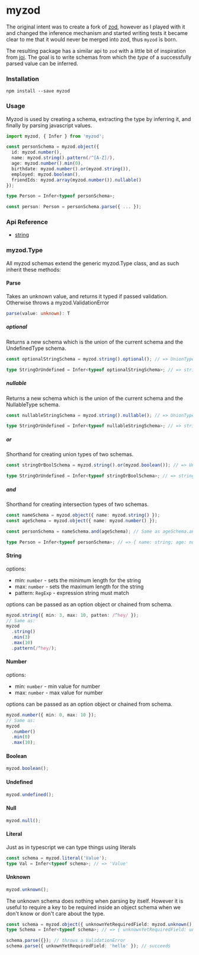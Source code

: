 # myzod

The original intent was to create a fork of [zod](https://www.npmjs.com/package/zod), however as I played with it and changed the inference mechanism and started writing tests it became clear to me that it would never be merged into zod, thus `myzod` is born.

The resulting package has a similar api to `zod` with a little bit of inspiration from [joi](https://www.npmjs.com/package/@hapi/joi). The goal is to write schemas from which the _type_ of a successfully parsed value can be inferred.

### Installation

```
npm install --save myzod
```

### Usage

Myzod is used by creating a schema, extracting the type by inferring it, and finally by parsing javascript values.

```typescript
import myzod, { Infer } from 'myzod';

const personSchema = myzod.object({
  id: myzod.number(),
  name: myzod.string().pattern(/^[A-Z]/),
  age: myzod.number().min(0),
  birthdate: myzod.number().or(myzod.string()),
  employed: myzod.boolean(),
  friendIds: myzod.array(myzod.number()).nullable()
});

type Person = Infer<typeof personSchema>;

const person: Person = personSchema.parse({ ... });
```

### Api Reference

- [string](#string)

### myzod.Type<T>

All myzod schemas extend the generic myzod.Type class, and as such inherit these methods:

#### Parse

Takes an unknown value, and returns it typed if passed validation. Otherwise throws a myzod.ValidationError

```typescript
parse(value: unknown): T
```

##### optional

Returns a new schema which is the union of the current schema and the UndefinedType schema.

```typescript
const optionalStringSchema = myzod.string().optional(); // => UnionType<[Type<string>, UndefinedType]>

type StringOrUndefined = Infer<typeof optionalStringSchema>; // => string | undefined
```

##### nullable

Returns a new schema which is the union of the current schema and the NullableType schema.

```typescript
const nullableStringSchema = myzod.string().nullable(); // => UnionType<[Type<string>, NullableType]>

type StringOrUndefined = Infer<typeof nullableStringSchema>; // => string | null
```

##### or

Shorthand for creating union types of two schemas.

```typescript
const stringOrBoolSchema = myzod.string().or(myzod.boolean()); // => UnionType<[StringType, BooleanType]>

type StringOrUndefined = Infer<typeof stringOrBoolSchema>; // => string | boolean
```

##### and

Shorthand for creating intersection types of two schemas.

```typescript
const nameSchema = myzod.object({ name: myzod.string() });
const ageSchema = myzod.object({ name: myzod.number() });

const personSchema = nameSchema.and(ageSchema); // Same as ageSchema.and(nameSchema);

type Person = Infer<typeof personSchema>; // => { name: string; age: number; }
```

#### String

options:

- min: `number` - sets the minimum length for the string
- max: `number` - sets the maximum length for the string
- pattern: `RegExp` - expression string must match

options can be passed as an option object or chained from schema.

```typescript
myzod.string({ min: 3, max: 10, patten: /^hey/ });
// Same as:
myzod
  .string()
  .min(3)
  .max(10)
  .pattern(/^hey/);
```

#### Number

options:

- min: `number` - min value for number
- max: `number` - max value for number

options can be passed as an option object or chained from schema.

```typescript
myzod.number({ min: 0, max: 10 });
// Same as:
myzod
  .number()
  .min(0)
  .max(10);
```

#### Boolean

```typescript
myzod.boolean();
```

#### Undefined

```typescript
myzod.undefined();
```

#### Null

```typescript
myzod.null();
```

#### Literal

Just as in typescript we can type things using literals

```typescript
const schema = myzod.literal('Value');
type Val = Infer<typeof schema>; // => 'Value'
```

#### Unknown

```typescript
myzod.unknown();
```

The unknown schema does nothing when parsing by itself. However it is useful to require a key to be required inside an object schema when we don't know or don't care about the type.

```typescript
const schema = myzod.object({ unknownYetRequiredField: myzod.unknown() });
type Schema = Infer<typeof schema>; // => { unknownYetRequiredField: unknown }

schema.parse({}); // throws a ValidationError
schema.parse({ unkownYetRequiredField: 'hello' }); // succeeds
```
